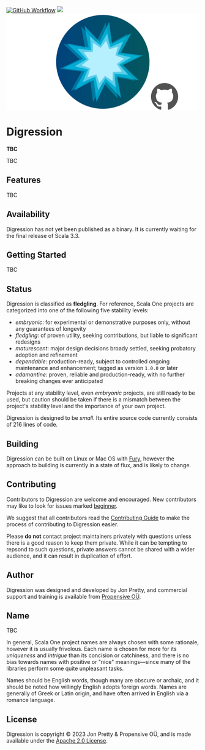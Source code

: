 [<img alt="GitHub Workflow" src="https://img.shields.io/github/actions/workflow/status/propensive/digression/main.yml?style=for-the-badge" height="24">](https://github.com/propensive/digression/actions)
[<img src="https://img.shields.io/discord/633198088311537684?color=8899f7&label=DISCORD&style=for-the-badge" height="24">](https://discord.gg/7b6mpF6Qcf)
<img src="/doc/images/github.png" valign="middle">

# Digression

__TBC__

TBC

## Features

TBC


## Availability

Digression has not yet been published as a binary. It is currently waiting for the
final release of Scala 3.3.

## Getting Started

TBC



## Status

Digression is classified as __fledgling__. For reference, Scala One projects are
categorized into one of the following five stability levels:

- _embryonic_: for experimental or demonstrative purposes only, without any guarantees of longevity
- _fledgling_: of proven utility, seeking contributions, but liable to significant redesigns
- _maturescent_: major design decisions broady settled, seeking probatory adoption and refinement
- _dependable_: production-ready, subject to controlled ongoing maintenance and enhancement; tagged as version `1.0.0` or later
- _adamantine_: proven, reliable and production-ready, with no further breaking changes ever anticipated

Projects at any stability level, even _embryonic_ projects, are still ready to
be used, but caution should be taken if there is a mismatch between the
project's stability level and the importance of your own project.

Digression is designed to be _small_. Its entire source code currently consists
of 216 lines of code.

## Building

Digression can be built on Linux or Mac OS with [Fury](/propensive/fury), however
the approach to building is currently in a state of flux, and is likely to
change.

## Contributing

Contributors to Digression are welcome and encouraged. New contributors may like to look for issues marked
<a href="https://github.com/propensive/digression/labels/beginner">beginner</a>.

We suggest that all contributors read the [Contributing Guide](/contributing.md) to make the process of
contributing to Digression easier.

Please __do not__ contact project maintainers privately with questions unless
there is a good reason to keep them private. While it can be tempting to
repsond to such questions, private answers cannot be shared with a wider
audience, and it can result in duplication of effort.

## Author

Digression was designed and developed by Jon Pretty, and commercial support and training is available from
[Propensive O&Uuml;](https://propensive.com/).



## Name

TBC

In general, Scala One project names are always chosen with some rationale, however it is usually
frivolous. Each name is chosen for more for its _uniqueness_ and _intrigue_ than its concision or
catchiness, and there is no bias towards names with positive or "nice" meanings—since many of the
libraries perform some quite unpleasant tasks.

Names should be English words, though many are obscure or archaic, and it should be noted how
willingly English adopts foreign words. Names are generally of Greek or Latin origin, and have
often arrived in English via a romance language.

## License

Digression is copyright &copy; 2023 Jon Pretty & Propensive O&Uuml;, and is made available under the
[Apache 2.0 License](/license.md).
